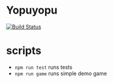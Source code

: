 # Yopuyopu

[![Build Status](https://travis-ci.org/yopuyopu/yopu.svg?branch=master)](https://travis-ci.org/yopuyopu/yopu) 

# scripts
- `npm run test` runs tests
- `npm run game` runs simple demo game